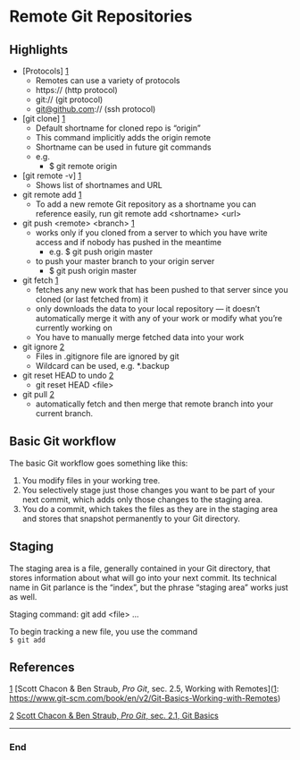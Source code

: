 # Remote Git Repositories 

## Highlights 

* 	[Protocols] [1]
	* 	Remotes can use a variety of protocols
	* 	https:// (http protocol)
	* 	git:// (git protocol)
	* 	git@github.com:// (ssh protocol)
* 	[git clone] [1]
	* 	Default shortname for cloned repo is “origin”
	* 	This command implicitly adds the origin remote
	* 	Shortname can be used in future git commands
	* 	e.g.
		* $ git remote origin
* 	[git remote -v] [1]
	* 	Shows list of shortnames and URL	
* 	git remote add [1]
	* 	To add a new remote Git repository as a shortname you can reference easily, run git remote add \<shortname> \<url>
* 	git push \<remote> \<branch> [1]
	* 	works only if you cloned from a server to which you have write access and if nobody has pushed in the meantime
		* 	e.g. $ git push origin master
	* 	to push your master branch to your origin server
		* 	$ git push origin master
* 	git fetch [1]
	* 	fetches any new work that has been pushed to that server since you cloned (or last fetched from) it
	* 	only downloads the data to your local repository — it doesn’t automatically merge it with any of your work or modify what you’re currently working on
	* 	You have to manually merge fetched data into your work
* 	git ignore [2]
	* 	Files in .gitignore file are ignored by git
	* 	Wildcard can be used, e.g. *.backup
* 	git reset HEAD to undo [2]
	* 	git reset HEAD \<file> 
* 	git pull [2]
	* 	automatically fetch and then merge that remote branch into your current branch.

## Basic Git workflow

The basic Git workflow goes something like this: 

1. You modify files in your working tree. 
2. You selectively stage just those changes you want to be part of your next commit, which adds only  those changes to the staging area. 
3. You do a commit, which takes the files as they are in the staging area and stores that snapshot permanently to your Git directory.

## Staging  

The staging area is a file, generally contained in your Git directory, that stores information about what will go into your next commit. Its technical name in Git parlance is the “index”, but the phrase “staging area” works just as well.

Staging command: git add \<file> ...

To begin tracking a new file, you use the command  
`$ git add`

## References  

[1] [Scott Chacon & Ben Straub, *Pro Git*, sec. 2.5, Working with Remotes]([1]: https://www.git-scm.com/book/en/v2/Git-Basics-Working-with-Remotes)

[2] [Scott Chacon & Ben Straub, *Pro Git*, sec. 2.1, Git Basics](https://www.git-scm.com/book/en/v2/Git-Basics-Getting-a-Git-Repository)

---
[0]: Hidden-reference-links

[1]: https://www.git-scm.com/book/en/v2/Git-Basics-Working-with-Remotes

[2]: https://www.git-scm.com/book/en/v2/Git-Basics-Getting-a-Git-Repository 


### End